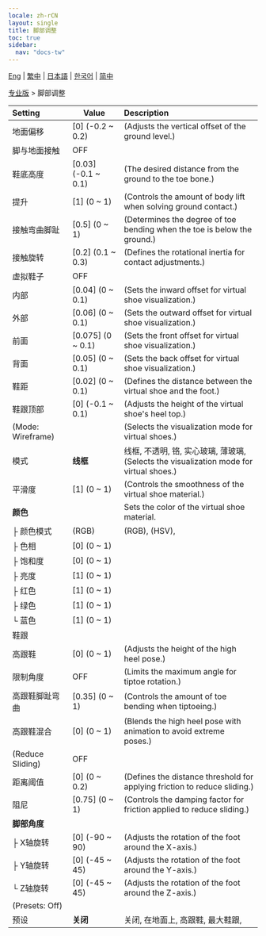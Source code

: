 ```yaml
---
locale: zh-rCN
layout: single
title: 脚部调整
toc: true
sidebar:
  nav: "docs-tw"
---
```

[Eng](/dancexr/menu/2025.4/actor/feet_adjustment) | [繁中](/tw/dancexr/menu/2025.4/actor/feet_adjustment) | [日本語](/jp/dancexr/menu/2025.4/actor/feet_adjustment) | [한국어](/kr/dancexr/menu/2025.4/actor/feet_adjustment) | [简中](/zh/dancexr/menu/2025.4/actor/feet_adjustment)

[专业版](../menu#专业版) > 脚部调整



| Setting | Value | Description |
| :--- | --- | :--- |
| 地面偏移 | [0] (-0.2 ~ 0.2) | (Adjusts the vertical offset of the ground level.)
| 脚与地面接触 | OFF | 
| 鞋底高度 | [0.03] (-0.1 ~ 0.1) | (The desired distance from the ground to the toe bone.)
| 提升 | [1] (0 ~ 1) | (Controls the amount of body lift when solving ground contact.)
| 接触弯曲脚趾 | [0.5] (0 ~ 1) | (Determines the degree of toe bending when the toe is below the ground.)
| 接触旋转 | [0.2] (0.1 ~ 0.3) | (Defines the rotational inertia for contact adjustments.)
| 虚拟鞋子 | OFF | 
| 内部 | [0.04] (0 ~ 0.1) | (Sets the inward offset for virtual shoe visualization.)
| 外部 | [0.06] (0 ~ 0.1) | (Sets the outward offset for virtual shoe visualization.)
| 前面 | [0.075] (0 ~ 0.1) | (Sets the front offset for virtual shoe visualization.)
| 背面 | [0.05] (0 ~ 0.1) | (Sets the back offset for virtual shoe visualization.)
| 鞋距 | [0.02] (0 ~ 0.1) | (Defines the distance between the virtual shoe and the foot.)
| 鞋跟顶部 | [0] (-0.1 ~ 0.1) | (Adjusts the height of the virtual shoe's heel top.)
| (Mode: Wireframe) || (Selects the visualization mode for virtual shoes.)
| 模式 | **线框** | 线框, 不透明, 铬, 实心玻璃, 薄玻璃, <br/>(Selects the visualization mode for virtual shoes.) |
| 平滑度 | [1] (0 ~ 1) | (Controls the smoothness of the virtual shoe material.)
| **颜色** | | Sets the color of the virtual shoe material.
| ├&nbsp;颜色模式 | (RGB) | (RGB), (HSV), 
| ├&nbsp;色相 | [0] (0 ~ 1) | 
| ├&nbsp;饱和度 | [0] (0 ~ 1) | 
| ├&nbsp;亮度 | [1] (0 ~ 1) | 
| ├&nbsp;红色 | [1] (0 ~ 1) | 
| ├&nbsp;绿色 | [1] (0 ~ 1) | 
| └&nbsp;蓝色 | [1] (0 ~ 1) | 
| 鞋跟 || 
| 高跟鞋 | [0] (0 ~ 1) | (Adjusts the height of the high heel pose.)
| 限制角度 | OFF | (Limits the maximum angle for tiptoe rotation.)
| 高跟鞋脚趾弯曲 | [0.35] (0 ~ 1) | (Controls the amount of toe bending when tiptoeing.)
| 高跟鞋混合 | [0] (0 ~ 1) | (Blends the high heel pose with animation to avoid extreme poses.)
| (Reduce Sliding) | OFF | 
| 距离阈值 | [0] (0 ~ 0.2) | (Defines the distance threshold for applying friction to reduce sliding.)
| 阻尼 | [0.75] (0 ~ 1) | (Controls the damping factor for friction applied to reduce sliding.)
| **脚部角度** | | 
| ├&nbsp;X轴旋转 | [0] (-90 ~ 90) | (Adjusts the rotation of the foot around the X-axis.)
| ├&nbsp;Y轴旋转 | [0] (-45 ~ 45) | (Adjusts the rotation of the foot around the Y-axis.)
| └&nbsp;Z轴旋转 | [0] (-45 ~ 45) | (Adjusts the rotation of the foot around the Z-axis.)
| (Presets: Off) || 
| 预设 | **关闭** | 关闭, 在地面上, 高跟鞋, 最大鞋跟,  |
